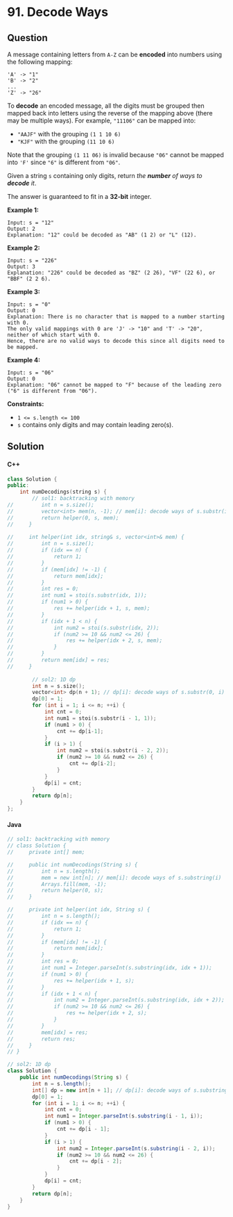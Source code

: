 # 91. Decode Ways

## Question

A message containing letters from `A-Z` can be **encoded** into numbers using the following mapping:

```
'A' -> "1"
'B' -> "2"
...
'Z' -> "26"
```

To **decode** an encoded message, all the digits must be grouped then mapped back into letters using the reverse of the mapping above (there may be multiple ways). For example, `"11106"` can be mapped into:

* `"AAJF"` with the grouping `(1 1 10 6)`
* `"KJF"` with the grouping `(11 10 6)`

Note that the grouping `(1 11 06)` is invalid because `"06"` cannot be mapped into `'F'` since `"6"` is different from `"06"`.

Given a string `s` containing only digits, return _the **number** of ways to **decode** it_.

The answer is guaranteed to fit in a **32-bit** integer.

**Example 1:**

```
Input: s = "12"
Output: 2
Explanation: "12" could be decoded as "AB" (1 2) or "L" (12).
```

**Example 2:**

```
Input: s = "226"
Output: 3
Explanation: "226" could be decoded as "BZ" (2 26), "VF" (22 6), or "BBF" (2 2 6).
```

**Example 3:**

```
Input: s = "0"
Output: 0
Explanation: There is no character that is mapped to a number starting with 0.
The only valid mappings with 0 are 'J' -> "10" and 'T' -> "20", neither of which start with 0.
Hence, there are no valid ways to decode this since all digits need to be mapped.
```

**Example 4:**

```
Input: s = "06"
Output: 0
Explanation: "06" cannot be mapped to "F" because of the leading zero ("6" is different from "06").
```

**Constraints:**

* `1 <= s.length <= 100`
* `s` contains only digits and may contain leading zero(s).

## Solution

#### C++

```cpp
class Solution {
public:
    int numDecodings(string s) {
        // sol1: backtracking with memory
//         int n = s.size();
//         vector<int> mem(n, -1); // mem[i]: decode ways of s.substr(i)
//         return helper(0, s, mem);
//     }
    
//     int helper(int idx, string& s, vector<int>& mem) {
//         int n = s.size();
//         if (idx == n) {
//             return 1;
//         }
//         if (mem[idx] != -1) {
//             return mem[idx];
//         }
//         int res = 0;
//         int num1 = stoi(s.substr(idx, 1));
//         if (num1 > 0) {
//             res += helper(idx + 1, s, mem);
//         }
//         if (idx + 1 < n) {
//             int num2 = stoi(s.substr(idx, 2));
//             if (num2 >= 10 && num2 <= 26) {
//                 res += helper(idx + 2, s, mem);
//             }
//         }
//         return mem[idx] = res;
//     }
        
        // sol2: 1D dp
        int n = s.size();
        vector<int> dp(n + 1); // dp[i]: decode ways of s.substr(0, i)
        dp[0] = 1;
        for (int i = 1; i <= n; ++i) {
            int cnt = 0;
            int num1 = stoi(s.substr(i - 1, 1));
            if (num1 > 0) {
                cnt += dp[i-1];
            }
            if (i > 1) {
                int num2 = stoi(s.substr(i - 2, 2));
                if (num2 >= 10 && num2 <= 26) {
                    cnt += dp[i-2];
                }
            }
            dp[i] = cnt;
        }
        return dp[n];
    }
};
```

#### Java

```java
// sol1: backtracking with memory
// class Solution {
//     private int[] mem;

//     public int numDecodings(String s) {
//         int n = s.length();
//         mem = new int[n]; // mem[i]: decode ways of s.substring(i)
//         Arrays.fill(mem, -1);
//         return helper(0, s);
//     }

//     private int helper(int idx, String s) {
//         int n = s.length();
//         if (idx == n) {
//             return 1;
//         }
//         if (mem[idx] != -1) {
//             return mem[idx];
//         }
//         int res = 0;
//         int num1 = Integer.parseInt(s.substring(idx, idx + 1));
//         if (num1 > 0) {
//             res += helper(idx + 1, s);
//         }
//         if (idx + 1 < n) {
//             int num2 = Integer.parseInt(s.substring(idx, idx + 2));
//             if (num2 >= 10 && num2 <= 26) {
//                 res += helper(idx + 2, s);
//             }
//         }
//         mem[idx] = res;
//         return res;
//     }
// }

// sol2: 1D dp
class Solution {
    public int numDecodings(String s) {
        int n = s.length();
        int[] dp = new int[n + 1]; // dp[i]: decode ways of s.substring(0, i)
        dp[0] = 1;
        for (int i = 1; i <= n; ++i) {
            int cnt = 0;
            int num1 = Integer.parseInt(s.substring(i - 1, i));
            if (num1 > 0) {
                cnt += dp[i - 1];
            }
            if (i > 1) {
                int num2 = Integer.parseInt(s.substring(i - 2, i));
                if (num2 >= 10 && num2 <= 26) {
                    cnt += dp[i - 2];
                }
            }
            dp[i] = cnt;
        }
        return dp[n];
    }
}
```
